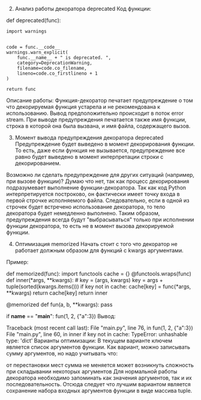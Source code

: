 2. Анализ работы декоратора deprecated
Код функции:

def deprecated(func):
    
    import warnings
    
    
    code = func.__code__
    warnings.warn_explicit(
        func.__name__ + " is deprecated. ",
        category=DeprecationWarning,
        filename=code.co_filename,
        lineno=code.co_firstlineno + 1
    )
    
    return func
Описание работы: Функция-декоратор печатает предупреждение о том что декорируемая функция устарела и не рекомендована к использованию. Вывод предположительно происходит в поток error stream. При выводе предупреждения печатается также имя функции, строка в которой она была вызвана, и имя файла, содержащего вызов.

3. Момент вывода предупреждения декоратора deprecated
Предупреждение будет выведено в момент декорирования функции. То есть, даже если функция не вызывается, предупреждение все равно будет выведено в момент интерпретации строки с декорированием.

Возможно ли сделать предупреждение для других ситуаций (например, при вызове функции)? Думаю что нет, так как процесс декорирования подразумевает выполнение функции-декоратора. Так как код Python интерпретируется построково, он фактически имеет точку входа в первой строчке исполняемого файла. Следовательно, если в одной из строчек будет встречено использование декоратора, то тело декоратора будет немедленно выполнено. Таким образом, предупреждения всегда будут "выбрасываться" только при исполнении функции декоратора, то есть не в момент вызова декорируемой функции.

4. Оптимизация memorized
Начать стоит с того что декоратор не работает должным образом для функций с kwargs аргументами.

Пример:

def memorized(func):
  import functools
  cache = {}
  @functools.wraps(func)
  def inner(*args, **kwargs):
    # key = (args, kwargs)
    key = args + tuple(sorted(kwargs.items()))
    if key not in cache:
      cache[key] = func(*args, **kwargs)
      return cache[key]
  return inner


@memorized
def fun(a, b, **kwargs):
  pass


if __name__ == "__main__":
  fun(1, 2, {"a":3})
Вывод:

Traceback (most recent call last):
  File "main.py", line 76, in <module>
    fun(1, 2, {"a":3})
  File "main.py", line 60, in inner
    if key not in cache:
TypeError: unhashable type: 'dict'
Варианты оптимизации: В текущем варианте ключем является список аргументов функции. Как вариант, можно записывать сумму аргументов, но надо учитывать что:

от перестановки мест сумма не меняется
может возникнуть сложность при складывании некоторых аргументов
Для нормальной работы декоратора необходимо запоминать как значения аргументов, так и их последовательность. Отсюда следует что лучшим вариантом является сохранение набора входных аргументов функции в виде массива tuple.